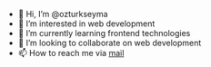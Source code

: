 - 👋 Hi, I’m @ozturkseyma
- 👀 I’m interested in web development
- 🌱 I’m currently learning frontend technologies
- 💞️ I’m looking to collaborate on web development
- 📫 How to reach me via [mail](mailto:seymaarslan217@gmail.com)
